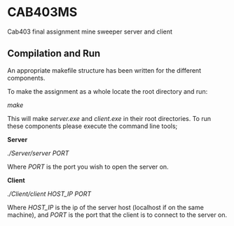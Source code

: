 # CAB403MS
Cab403 final assignment mine sweeper server and client

## Compilation and Run
An appropriate makefile structure has been written for the different components.

To make the assignment as a whole locate the root directory and run:

_make_

This will make _server.exe_ and _client.exe_ in their root directories. To run these components please execute the command line tools;

**Server**

_./Server/server PORT_

Where _PORT_ is the port you wish to open the server on.

**Client**

_./Client/client HOST_IP PORT_

Where _HOST_IP_ is the ip of the server host (localhost if on the same machine), and _PORT_ is the port that the client is to connect to the server on.
